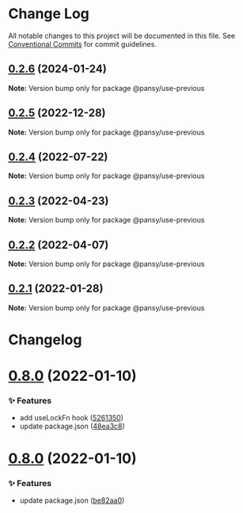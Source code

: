 # Change Log

All notable changes to this project will be documented in this file.
See [Conventional Commits](https://conventionalcommits.org) for commit guidelines.

## [0.2.6](https://github.com/pansyjs/react-hooks/compare/@pansy/use-previous@0.2.5...@pansy/use-previous@0.2.6) (2024-01-24)

**Note:** Version bump only for package @pansy/use-previous





## [0.2.5](https://github.com/pansyjs/react-hooks/compare/@pansy/use-previous@0.2.4...@pansy/use-previous@0.2.5) (2022-12-28)

**Note:** Version bump only for package @pansy/use-previous





## [0.2.4](https://github.com/pansyjs/react-hooks/compare/@pansy/use-previous@0.2.3...@pansy/use-previous@0.2.4) (2022-07-22)

**Note:** Version bump only for package @pansy/use-previous





## [0.2.3](https://github.com/pansyjs/react-hooks/compare/@pansy/use-previous@0.2.2...@pansy/use-previous@0.2.3) (2022-04-23)

**Note:** Version bump only for package @pansy/use-previous





## [0.2.2](https://github.com/pansyjs/react-hooks/compare/@pansy/use-previous@0.2.1...@pansy/use-previous@0.2.2) (2022-04-07)

**Note:** Version bump only for package @pansy/use-previous





## [0.2.1](https://github.com/pansyjs/react-hooks/compare/@pansy/use-previous@0.2.0...@pansy/use-previous@0.2.1) (2022-01-28)

**Note:** Version bump only for package @pansy/use-previous





# Changelog

# [0.8.0](https://github.com/pansyjs/react-hooks/compare/v0.7.0...v0.8.0) (2022-01-10)


### ✨ Features

* add useLockFn hook ([5261350](https://github.com/pansyjs/react-hooks/commit/5261350))
* update package.json ([48ea3c8](https://github.com/pansyjs/react-hooks/commit/48ea3c8))

# [0.8.0](https://github.com/pansyjs/react-hooks/compare/v0.7.0...v0.8.0) (2022-01-10)


### ✨ Features

* update package.json ([be82aa0](https://github.com/pansyjs/react-hooks/commit/be82aa0))
